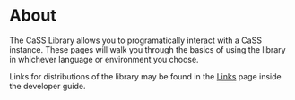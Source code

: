 # About

The CaSS Library allows you to programatically interact with a CaSS instance. These pages will walk you through the basics of using the library in whichever language or environment you choose.

Links for distributions of the library may be found in the [Links](/dev/links-and-references/) page inside the developer guide.